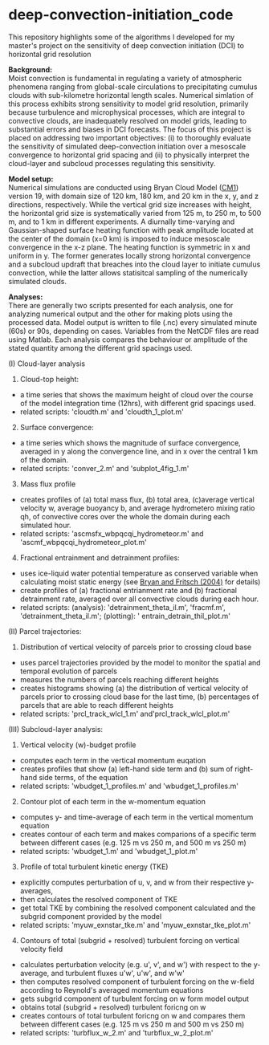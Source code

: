 # deep-convection-initiation_code
This repository highlights some of the algorithms I developed for my master's project on the sensitivity of deep convection initiation (DCI) to horizontal grid resolution

**Background:**\
Moist convection is fundamental in regulating a variety of atmospheric phenomena ranging from global-scale circulations to precipitating cumulus clouds with sub-kilometre horizontal length scales. Numerical simlation of this process exhibits strong sensitivity to model grid resolution, primarily because turbulence and microphysical processes, which are integral to convective clouds, are inadequately resolved on model grids, leading to substantial errors and biases in DCI forecasts. The focus of this project is placed on addressing two important objectives: (i) to thoroughly evaluate the sensitivity of simulated deep-convection initiation over a mesoscale convergence to horizontal grid spacing and (ii) to physically interpret the cloud-layer and subcloud processes regulating this sensitivity.

**Model setup:**\
Numerical simulations are conducted using Bryan Cloud Model ([CM1](https://www2.mmm.ucar.edu/people/bryan/cm1/)) version 19, with domain size of 120 km, 180 km, and 20 km in the x, y, and z directions, respectively. While the vertical grid size increases with height, the horizontal grid size is systematically varied from 125 m, to 250 m, to 500 m, and to 1 km in different experiments. A diurnally time-varying and Gaussian-shaped surface heating function with peak amplitude located at the center of the domain (x=0 km) is imposed to induce mesoscale convergence in the x-z plane. The heating function is symmetric in x and uniform in y. The former generates locally strong horizontal convergence and a subcloud updraft that breaches into the cloud layer to initiate cumulus convection, while the latter allows statisitcal sampling of the numerically simulated clouds.

**Analyses:**\
There are generally two scripts presented for each analysis, one for analyzing numerical output and the other for making plots using the processed data. Model output is written to file (.nc) every simulated minute (60s) or 90s, depending on cases. Variables from the NetCDF files are read using Matlab. Each analysis compares the behaviour or amplitude of the stated quantity among the different grid spacings used. 


(I) Cloud-layer analysis
  1. Cloud-top height:
  * a time series that shows the maximum height of cloud over the course of the model integration time (12hrs), with different grid spacings used.  <br/>
  * related scripts: 'cloudth.m' and 'cloudth_1_plot.m'
  
  2. Surface convergence:
  * a time series which shows the magnitude of surface convergence, averaged in y along the convergence line, and in x over the central 1 km of the domain.  <br/>
  * related scripts: 'conver_2.m' and 'subplot_4fig_1.m'
  
  3. Mass flux profile
  * creates profiles of (a) total mass flux, (b) total area, (c)average vertical velocity w, average buoyancy b, and average hydrometero mixing ratio qh, of convective cores over the whole the domain during each simulated hour.
  * related scripts: 'ascmsfx_wbpqcqi_hydrometeor.m' and 'ascmf_wbpqcqi_hydrometeor_plot.m'
  
  4. Fractional entrainment and detrainment profiles:
  * uses ice-liquid water potential temperature as conserved variable when calculating moist static energy (see [Bryan and Fritsch (2004)](https://doi.org/10.1175/1520-0493(2004)132%3C2421:AROIWP%3E2.0.CO;2) for details)
  * create profiles of (a) fractional entrianment rate and (b) fractional detrainment rate, averaged over all convective clouds during each hour.
  * related scripts: (analysis): 'detrainment_theta_il.m', 'fracmf.m', 'detrainment_theta_il.m'; (plotting): ' entrain_detrain_thil_plot.m'
  
(II) Parcel trajectories:
  1. Distribution of vertical velocity of parcels prior to crossing cloud base
  * uses parcel trajectories provided by the model to monitor the spatial and temporal evolution of parcels
  * measures the numbers of parcels reaching different heights
  * creates histograms showing (a) the distribution of vertical velocity of parcels prior to crossing cloud base for the last time, (b) percentages of parcels that are able to reach different heights
  * related scripts: 'prcl_track_wlcl_1.m' and'prcl_track_wlcl_plot.m'

(III) Subcloud-layer analysis:
  1. Vertical velocity (w)-budget profile
  * computes each term in the vertical momentum euqation
  * creates profiles that show (a) left-hand side term and (b) sum of right-hand side terms, of the equation  
  * related scripts: 'wbudget_1_profiles.m' and 'wbudget_1_profiles.m'
  
  2. Contour plot of each term in the w-momentum equation
  * computes y- and time-average of each term in the vertical momentum equation
  * creates contour of each term and makes comparions of a specific term between different cases (e.g. 125 m vs 250 m, and 500 m vs 250 m)
  * related scripts: 'wbudget_1.m' and 'wbudget_1_plot.m'
  
  3. Profile of total turbulent kinetic energy (TKE)
  * explicitly computes perturbation of u, v, and w from their respective y-averages,
  * then calculates the resolved component of TKE
  * get total TKE by combining the resolved component calculated and the subgrid component provided by the model
  * related scripts: 'myuw_exnstar_tke.m' and 'myuw_exnstar_tke_plot.m'
  
  4. Contours of total (subgrid + resolved) turbulent forcing on vertical velocity field
  * calculates perturbation velocity (e.g. u', v', and w') with respect to the y-average, and turbulent fluxes u'w', u'w', and w'w'
  * then computes resolved component of turbulent forcing on the w-field according to Reynold's averaged  momentum equations
  * gets subgrid component of turbulent forcing on w form model output
  * obtains total (subgrid + resolved) turbulent foricng on w
  * creates contours of total turbulent foricng on w and compares them between different cases (e.g. 125 m vs 250 m and 500 m vs 250 m)
  * related scripts: 'turbflux_w_2.m' and 'turbflux_w_2_plot.m'
